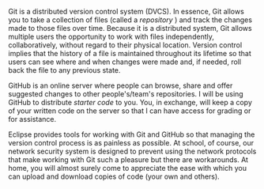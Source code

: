 Git is a distributed version control system (DVCS).  In essence, Git allows you to take a collection of files (called a *repository* ) and track the changes made to those files over time.  Because it is a distributed system, Git allows multiple users the opportunity to work with files independently, collaboratively, without regard to their physical location.  Version control implies that the history of a file is maintained throughout its lifetime so that users can see where and when changes were made and, if needed, roll back the file to any previous state.


GitHub is an online server where people can browse, share and offer suggested changes to other people's/team's repositories.  I will be using GitHub to distribute *starter code* to you.  You, in exchange, will keep a copy of your written code on the server so that I can have access for grading or for assistance.

Eclipse provides tools for working with Git and GitHub so that managing the version control process is as painless as possible.  At school, of course, our network security system is designed to prevent using the network protocols that make working with Git such a pleasure but there are workarounds.  At home, you will almost surely come to appreciate the ease with which you can upload and download copies of code (your own and others).


